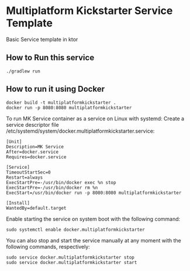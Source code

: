 # Multiplatform Kickstarter Service Template
Basic Service template in ktor


## How to Run this service
```
./gradlew run
```

## How to run it using Docker
```
docker build -t multiplatformkickstarter .
docker run -p 8080:8080 multiplatformkickstarter
```

To run MK Service container as a service on Linux with systemd:﻿
Create a service descriptor file /etc/systemd/system/docker.multiplatformkickstarter.service:

```
[Unit]
Description=MK Service
After=docker.service
Requires=docker.service

[Service]
TimeoutStartSec=0
Restart=always
ExecStartPre=-/usr/bin/docker exec %n stop
ExecStartPre=-/usr/bin/docker rm %n
ExecStart=/usr/bin/docker run -p 8080:8080 multiplatformkickstarter

[Install]
WantedBy=default.target
```


Enable starting the service on system boot with the following command:
```
sudo systemctl enable docker.multiplatformkickstarter
```


You can also stop and start the service manually at any moment with the following commands, respectively:
```
sudo service docker.multiplatformkickstarter stop
sudo service docker.multiplatformkickstarter start
```
